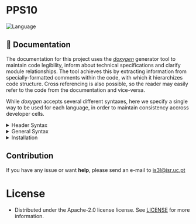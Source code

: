 # PPS10

![Language](https://img.shields.io/badge/language-Swift%203-orange.svg)

## :mag_right: Documentation

The documentation for this project uses the [*doxygen*](https://www.doxygen.nl/) generator tool to maintain code legibility, inform about technical specifications and clarify module relationships. The tool achieves this by extracting information from specially-formatted comments within the code, with which it hierarchizes code structure. Cross referencing is also possible, so the reader may easily refer to the code from the documentation and vice-versa.

While *doxygen* accepts several different syntaxes, here we specify a single way to be used for each language, in order to maintain consistency accross developer cells. 

<details>
    <summary> Header Syntax </summary>
    
  The start of a file should include a header with appropriate information regarding its author, brief description and associated license at least. Other sections found pertinent may also be added.
  
  ### C++
  ```cpp
  /**
   * @file
   * @author  John Doe <jdoe@example.com>
   * @version 1.0
   * @brief Example C++ program with Doxygen style comments.
   *
   * @section LICENSE
   *
   * This program is free software...
   *
   * @section DESCRIPTION
   *
   * This specifies a class which represents a moment of time...
   *
   * ...etc...
   */
  ```
  ### Python
  ```python
  ## @file doxygen_example.py
  # @author John Doe <jdoe@example.com>
  # @brief Example Python program with Doxygen style comments.
  #
  # @section LICENSE
  #
  # This program is free software...
  # 
  # @section DESCRIPTION
  #
  # This specifies a class which represents a moment of time...
  #
  # ...etc...
  ```

  As can be seen, *C++* documentation syntax uses an extra asterisk after the leading comment delimiter '/*' to open an explanatory block. While the mark at the start of each block line, as in space-asterisk-space, is not necessary, it is good practice to use it in order to retain legibility. As for *Python*, the explanatory block begins with a double character '##' to tell *doxygen* to parse this area, and each following line begins with a single '#'. Additionally, the symbol '@' is used to mark specific command identifiers (e.g. param for parameters), in both languages. These are meant to provide the parser with further instructions.

</details>

<details>
    <summary> General Syntax </summary>
    
  Subsequent to the file header block, *doxygen* syntax encompasses markup of data structures and code modules specifying the purpose of the entity, associated parameters and any possible values to be passed on in return. The syntax here follows the same methodology used for file headers.
  
  ### C++
  ```cpp
  /**
   * <A short one line description>
   *
   * <Longer description which may span multiple lines or paragraphs as needed>
   *
   * @param  Description of method's or function's input parameter
   * @param  ...
   *
   * @return Description of the return value
   */
  ```
  ### Python
  ```python
   ## <A short one line description>
   #
   # <Longer description which may span multiple lines or paragraphs as needed>
   #
   # @param  Description of method's or function's input parameter
   # @param  ...
   #
   # @return Description of the return value
  ```

</details>

<details>
    <summary> Installation </summary>

  Installation of the *doxygen* tool can be made simple by using the pre-compiled [binaries](https://www.doxygen.nl/download.html#srcbin) made available by the developer team. 

</details>


## Contribution
 If you have any issue or want **help**, please send an e-mail to is3l@isr.uc.pt

# License
 * Distributed under the Apache-2.0 license license. See [LICENSE](https://github.com/is3l/PPS10/tree/main?tab=Apache-2.0-1-ov-file) for more information.
